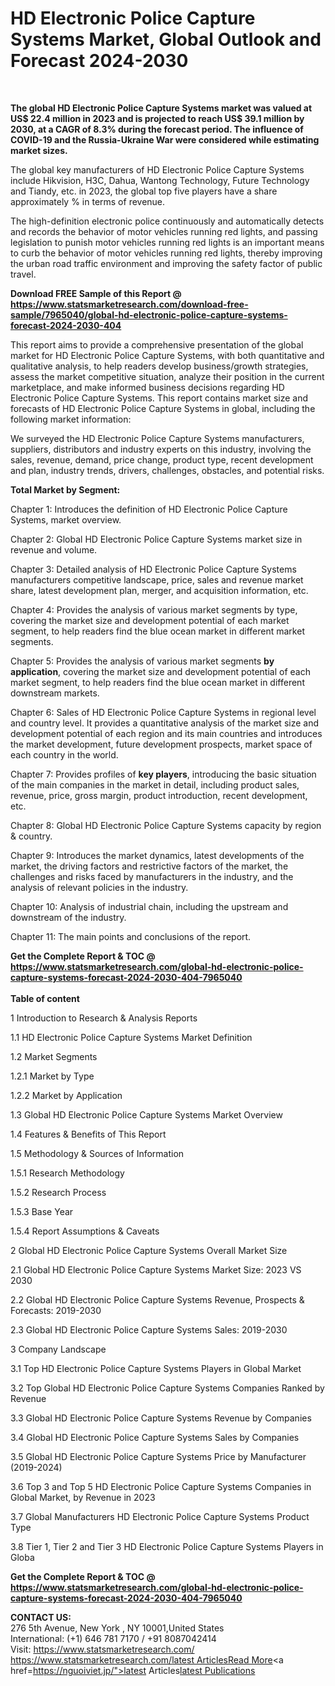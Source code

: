 <h1>HD Electronic Police Capture Systems Market, Global Outlook and Forecast 2024-2030</h1><br/><p><strong>The global HD Electronic Police Capture Systems market was valued at US$ 22.4 million in 2023 and is projected to reach US$ 39.1 million by 2030, at a <strong>CAGR</strong> of 8.3% during the forecast period. The influence of COVID-19 and the Russia-Ukraine War were considered while estimating market sizes.</strong></p><p>The global key manufacturers of HD Electronic Police Capture Systems include Hikvision, H3C, Dahua, Wantong Technology, Future Technology and Tiandy, etc. in 2023, the global top five players have a share approximately % in terms of revenue.</p><p>The high-definition electronic police continuously and automatically detects and records the behavior of motor vehicles running red lights, and passing legislation to punish motor vehicles running red lights is an important means to curb the behavior of motor vehicles running red lights, thereby improving the urban road traffic environment and improving the safety factor of public travel.</p><p><strong>Download FREE Sample of this Report @ <a href="https://www.statsmarketresearch.com/download-free-sample/7965040/global-hd-electronic-police-capture-systems-forecast-2024-2030-404">https://www.statsmarketresearch.com/download-free-sample/7965040/global-hd-electronic-police-capture-systems-forecast-2024-2030-404</a></strong></p><p>This report aims to provide a comprehensive presentation of the global market for HD Electronic Police Capture Systems, with both quantitative and qualitative analysis, to help readers develop business/growth strategies, assess the market competitive situation, analyze their position in the current marketplace, and make informed business decisions regarding HD Electronic Police Capture Systems. This report contains market size and forecasts of HD Electronic Police Capture Systems in global, including the following market information:</p><p>We surveyed the HD Electronic Police Capture Systems manufacturers, suppliers, distributors and industry experts on this industry, involving the sales, revenue, demand, price change, product type, recent development and plan, industry trends, drivers, challenges, obstacles, and potential risks.</p><p><strong>Total Market by Segment:</strong></p><p>Chapter 1: Introduces the definition of HD Electronic Police Capture Systems, market overview.</p><p>Chapter 2: Global HD Electronic Police Capture Systems market size in revenue and volume.</p><p>Chapter 3: Detailed analysis of HD Electronic Police Capture Systems manufacturers competitive landscape, price, sales and revenue market share, latest development plan, merger, and acquisition information, etc.</p><p>Chapter 4: Provides the analysis of various market segments by type, covering the market size and development potential of each market segment, to help readers find the blue ocean market in different market segments.</p><p>Chapter 5: Provides the analysis of various market segments <strong>by application</strong>, covering the market size and development potential of each market segment, to help readers find the blue ocean market in different downstream markets.</p><p>Chapter 6: Sales of HD Electronic Police Capture Systems in regional level and country level. It provides a quantitative analysis of the market size and development potential of each region and its main countries and introduces the market development, future development prospects, market space of each country in the world.</p><p>Chapter 7: Provides profiles of <strong>key players</strong>, introducing the basic situation of the main companies in the market in detail, including product sales, revenue, price, gross margin, product introduction, recent development, etc.</p><p>Chapter 8: Global HD Electronic Police Capture Systems capacity by region & country.</p><p>Chapter 9: Introduces the market dynamics, latest developments of the market, the driving factors and restrictive factors of the market, the challenges and risks faced by manufacturers in the industry, and the analysis of relevant policies in the industry.</p><p>Chapter 10: Analysis of industrial chain, including the upstream and downstream of the industry.</p><p>Chapter 11: The main points and conclusions of the report.</p><div><b>Get the Complete Report & TOC @ <a href="https://www.statsmarketresearch.com/global-hd-electronic-police-capture-systems-forecast-2024-2030-404-7965040">https://www.statsmarketresearch.com/global-hd-electronic-police-capture-systems-forecast-2024-2030-404-7965040</a></b></div><br><b>Table of content</b><p>1 Introduction to Research & Analysis Reports<br />
 
  1.1 HD Electronic Police Capture Systems Market Definition<br />
 
  1.2 Market Segments<br />
 
  1.2.1 Market by Type<br />
 
  1.2.2 Market by Application<br />
 
  1.3 Global HD Electronic Police Capture Systems Market Overview<br />
 
  1.4 Features & Benefits of This Report<br />
 
  1.5 Methodology & Sources of Information<br />
 
  1.5.1 Research Methodology<br />
 
  1.5.2 Research Process<br />
 
  1.5.3 Base Year<br />
 
  1.5.4 Report Assumptions & Caveats<br />
 
 2 Global HD Electronic Police Capture Systems Overall Market Size<br />
 
  2.1 Global HD Electronic Police Capture Systems Market Size: 2023 VS 2030<br />
 
  2.2 Global HD Electronic Police Capture Systems Revenue, Prospects & Forecasts: 2019-2030<br />
 
  2.3 Global HD Electronic Police Capture Systems Sales: 2019-2030<br />
 
 3 Company Landscape<br />
 
  3.1 Top HD Electronic Police Capture Systems Players in Global Market<br />
 
  3.2 Top Global HD Electronic Police Capture Systems Companies Ranked by Revenue<br />
 
  3.3 Global HD Electronic Police Capture Systems Revenue by Companies<br />
 
  3.4 Global HD Electronic Police Capture Systems Sales by Companies<br />
 
  3.5 Global HD Electronic Police Capture Systems Price by Manufacturer (2019-2024)<br />
 
  3.6 Top 3 and Top 5 HD Electronic Police Capture Systems Companies in Global Market, by Revenue in 2023<br />
 
  3.7 Global Manufacturers HD Electronic Police Capture Systems Product Type<br />
 
  3.8 Tier 1, Tier 2 and Tier 3 HD Electronic Police Capture Systems Players in Globa<br><div><b>Get the Complete Report & TOC @ <a href="https://www.statsmarketresearch.com/global-hd-electronic-police-capture-systems-forecast-2024-2030-404-7965040">https://www.statsmarketresearch.com/global-hd-electronic-police-capture-systems-forecast-2024-2030-404-7965040</a></b></div></p> <b>CONTACT US:</b><br>276 5th Avenue, New York , NY 10001,United States<br>International: (+1) 646 781 7170 / +91 8087042414<br>Visit: <a href="https://www.statsmarketresearch.com/">https://www.statsmarketresearch.com/</a><br><a href="https://gyeongbokgung.com">https://www.statsmarketresearch.com/</a><a href="https://hallyeomaritime.com">latest Articles</a><a href="https://jingwansa.com">Read More</a><a href=https://nguoiviet.jp/">latest Articles</a><a href="https://www.intelmarketresearch.com/">latest Publications</a>